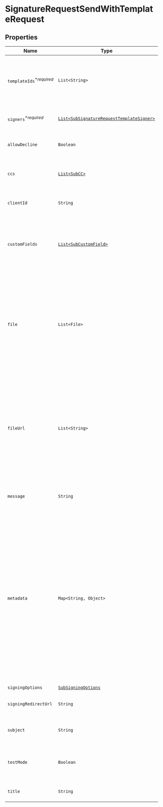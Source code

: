 

# SignatureRequestSendWithTemplateRequest



## Properties

Name | Type | Description | Notes
------------ | ------------- | ------------- | -------------
| `templateIds`<sup>*_required_</sup> | ```List<String>``` |  Use `template_ids` to create a SignatureRequest from one or more templates, in the order in which the template will be used.  |  |
| `signers`<sup>*_required_</sup> | [```List<SubSignatureRequestTemplateSigner>```](SubSignatureRequestTemplateSigner.md) |  Add Signers to your Templated-based Signature Request.  |  |
| `allowDecline` | ```Boolean``` |  Allows signers to decline to sign a document if `true`. Defaults to `false`.  |  |
| `ccs` | [```List<SubCC>```](SubCC.md) |  Add CC email recipients. Required when a CC role exists for the Template.  |  |
| `clientId` | ```String``` |  The client ID of the ApiApp you want to associate with this request.  |  |
| `customFields` | [```List<SubCustomField>```](SubCustomField.md) |  An array defining values and options for custom fields. Required when defining when a custom field exists in the Template.  |  |
| `file` | ```List<File>``` |  **file** or **file_url** is required, but not both.<br><br>Use `file[]` to indicate the uploaded file(s) to send for signature.<br><br>Currently we only support use of either the `file[]` parameter or `file_url[]` parameter, not both.  |  |
| `fileUrl` | ```List<String>``` |  **file_url** or **file** is required, but not both.<br><br>Use `file_url[]` to have HelloSign download the file(s) to send for signature.<br><br>Currently we only support use of either the `file[]` parameter or `file_url[]` parameter, not both.  |  |
| `message` | ```String``` |  The custom message in the email that will be sent to the signers.  |  |
| `metadata` | ```Map<String, Object>``` |  Key-value data that should be attached to the signature request. This metadata is included in all API responses and events involving the signature request. For example, use the metadata field to store a signer&#39;s order number for look up when receiving events for the signature request.<br><br>Each request can include up to 10 metadata keys, with key names up to 40 characters long and values up to 1000 characters long.  |  |
| `signingOptions` | [```SubSigningOptions```](SubSigningOptions.md) |    |  |
| `signingRedirectUrl` | ```String``` |  The URL you want signers redirected to after they successfully sign.  |  |
| `subject` | ```String``` |  The subject in the email that will be sent to the signers.  |  |
| `testMode` | ```Boolean``` |  Whether this is a test, the signature request will not be legally binding if set to `true`. Defaults to `false`.  |  |
| `title` | ```String``` |  The title you want to assign to the SignatureRequest.  |  |



